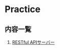 # Practice

## 内容一覧

   1. [RESTful APIサーバー](https://github.com/kohougen/Language/tree/main/1_NodeJS/7_Practice/1_Environment)
